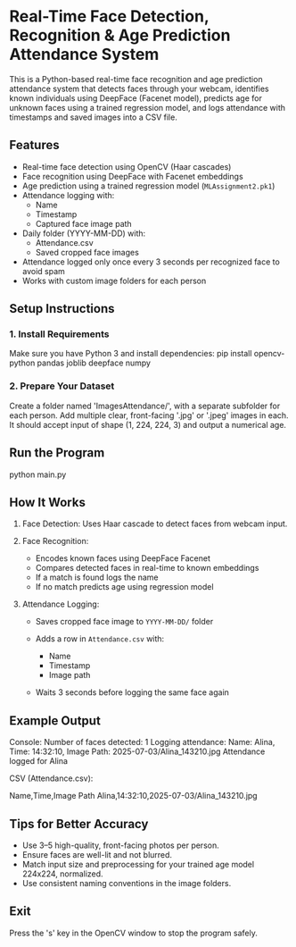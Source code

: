 # Real-Time Face Detection, Recognition & Age Prediction Attendance System

This is a Python-based real-time face recognition and age prediction attendance system that detects faces through your webcam, identifies known individuals using DeepFace (Facenet model), predicts age for unknown faces using a trained regression model, and logs attendance with timestamps and saved images into a CSV file.


## Features

- Real-time face detection using OpenCV (Haar cascades)
- Face recognition using DeepFace with Facenet embeddings
- Age prediction using a trained regression model (`MLAssignment2.pk1`)
- Attendance logging with:
  - Name
  - Timestamp
  - Captured face image path
- Daily folder (YYYY-MM-DD) with:
  - Attendance.csv
  - Saved cropped face images
-  Attendance logged only once every 3 seconds per recognized face to avoid spam
- Works with custom image folders for each person


## Setup Instructions

### 1. Install Requirements

Make sure you have Python 3 and install dependencies:
pip install opencv-python pandas joblib deepface numpy


### 2. Prepare Your Dataset

Create a folder named 'ImagesAttendance/', with a separate subfolder for each person. Add multiple clear, front-facing '.jpg' or '.jpeg' images in each.
It should accept input of shape (1, 224, 224, 3) and output a numerical age.

## Run the Program
python main.py

## How It Works

1. Face Detection: Uses Haar cascade to detect faces from webcam input.
2. Face Recognition:
   - Encodes known faces using DeepFace Facenet
   - Compares detected faces in real-time to known embeddings
   - If a match is found logs the name
   - If no match predicts age using regression model
3. Attendance Logging:

   - Saves cropped face image to `YYYY-MM-DD/` folder
   - Adds a row in `Attendance.csv` with:

     - Name
     - Timestamp
     - Image path
   - Waits 3 seconds before logging the same face again

## Example Output

Console:
Number of faces detected: 1
Logging attendance: Name: Alina, Time: 14:32:10, Image Path: 2025-07-03/Alina_143210.jpg
Attendance logged for Alina

CSV (Attendance.csv):

Name,Time,Image Path
Alina,14:32:10,2025-07-03/Alina_143210.jpg

## Tips for Better Accuracy

- Use 3–5 high-quality, front-facing photos per person.
- Ensure faces are well-lit and not blurred.
- Match input size and preprocessing for your trained age model 224x224, normalized.
- Use consistent naming conventions in the image folders.



## Exit

Press the 's' key in the OpenCV window to stop the program safely.

